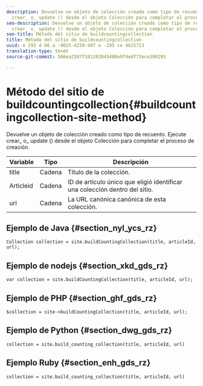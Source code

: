 ```yaml
---
description: Devuelve un objeto de colección creado como tipo de recuento. Ejecute
  crear_ o_ update () desde el objeto Colección para completar el proceso de creación.
seo-description: Devuelve un objeto de colección creado como tipo de recuento. Ejecute
  crear_ o_ update () desde el objeto Colección para completar el proceso de creación.
seo-title: Método del sitio de buildcountingcollection
title: Método del sitio de buildcountingcollection
uuid: e 293 d 66 a -0025-4230-997 e -295 ce 4625713
translation-type: tm+mt
source-git-commit: 566ea2587f101202045488e9f4edf73ece100293

---
```



# Método del sitio de buildcountingcollection{#buildcountingcollection-site-method}

Devuelve un objeto de colección creado como tipo de recuento. Ejecute crear_ o_ update () desde el objeto Colección para completar el proceso de creación.

| Variable | Tipo | Descripción |
|--- |--- |--- |
| title | Cadena | Título de la colección. |
| Articleid | Cadena | ID de artículo único que eligió identificar una colección dentro del sitio. |
| url | Cadena | La URL canónica canónica de esta colección. |

## Ejemplo de Java {#section_nyl_ycs_rz}

```
Collection collection = site.buildCountingCollection(title, articleId, url); 
```

## Ejemplo de nodejs {#section_xkd_gds_rz}

```
var collection = site.buildCountingCollection(title, articleId, url); 
```

## Ejemplo de PHP {#section_ghf_gds_rz}

```
$collection = site->buildCountingCollection(title, articleId, url); 
```

## Ejemplo de Python {#section_dwg_gds_rz}

```
collection = site.build_counting_collection(title, articleId, url) 
```

## Ejemplo Ruby {#section_enh_gds_rz}

```
collection = site.build_counting_collection(title, articleId, url) 
```

